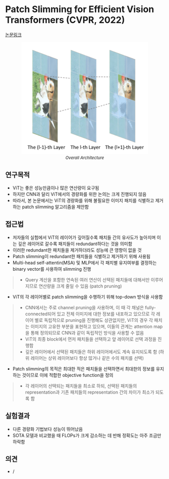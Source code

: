 # Patch Slimming for Efficient Vision Transformers (CVPR, 2022)

[논문링크](https://openaccess.thecvf.com/content/CVPR2022/html/Tang_Patch_Slimming_for_Efficient_Vision_Transformers_CVPR_2022_paper.html)

<p align="center">
    <img width="400" alt='fig1' src="./img/01_32_01.png?raw=true"></br>
    <em><font size=2>Overall Architecture</font></em>
</p>

## 연구목적
- ViT는 좋은 성능만큼이나 많은 연산량이 요구됨
- 하지만 CNN과 달리 ViT에서의 경량화를 위한 논의는 크게 진행되지 않음
- 따라서, 본 논문에서는 ViT의 경량화를 위해 불필요한 이미지 패치를 식별하고 제거하는 patch slimming 알고리즘을 제안함

## 접근법
- 저자들의 실험에서 ViT의 레이어가 깊어질수록 패치들 간의 유사도가 높아지며 이는 깊은 레이어로 갈수록 패치들이 redundant하다는 것을 의미함
- 이러한 redundant한 패치들을 제거하더라도 성능에 큰 영향이 없을 것
- Patch slimming이 redundant한 패치들을 식별하고 제거하기 위해 사용됨
- Multi-head self-attentin(MSA) 및 MLP에서 각 패치별 유지여부를 결정하는 binary vector를 사용하여 slimming 진행
> - Query 계산을 포함한 연속된 여러 연산이 선택된 패치들에 대해서만 이루어지므로 연산량을 크게 줄일 수 있음 (patch pruning)
- ViT의 각 레이어별로 patch slimming을 수행하기 위해 top-down 방식을 사용함
> - CNN에서는 주로 channel pruning을 사용하며, 이 때 각 채널은 fully-connected되어 있고 전체 이미지에 대한 정보를 내포하고 있으므로 각 레이어 별로 독립적으로 pruning을 진행해도 상관없지만, ViT의 경우 각 패치는 이미지의 고유한 부분을 표현하고 있으며, 이들의 관계는 attention map을 통해 정의되므로 CNN과 같이 독립적인 방식을 사용할 수 없음
> - ViT의 최종 block에서 먼저 패치들을 선택하고 앞 레이어로 선택 과정을 진행함
> - 깊은 레이어에서 선택된 패치들은 하위 레이어에서도 계속 유지되도록 함 (하위 레이어는 상위 레이어보다 항상 많거나 같은 수의 패치를 선택)
- Patch slimming의 목적은 최대한 적은 패치들을 선택하면서 최대한의 정보를 유지하는 것이므로 이에 적합한 objective function을 정의
> - 각 레이어의 선택되는 패치들을 최소로 하되, 선택된 패치들의 representation과 기존 패치들의 representation 간의 차이가 최소가 되도록 함

## 실험결과
- 다른 경량화 기법보다 성능이 뛰어났음
- SOTA 모델과 비교했을 때 FLOPs가 크게 감소하는 데 반해 정확도는 아주 조금만 하락함

## 의견
- /